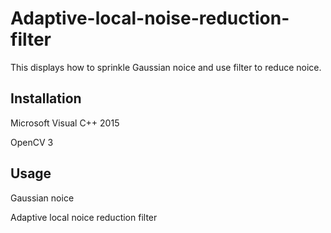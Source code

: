 # Adaptive-local-noise-reduction-filter

This displays how to sprinkle Gaussian noice and use filter to reduce noice.

## Installation

Microsoft Visual C++ 2015

OpenCV 3

## Usage

Gaussian noice

Adaptive local noice reduction filter

